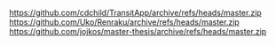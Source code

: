 https://github.com/cdchild/TransitApp/archive/refs/heads/master.zip
https://github.com/Uko/Renraku/archive/refs/heads/master.zip
https://github.com/jojkos/master-thesis/archive/refs/heads/master.zip
